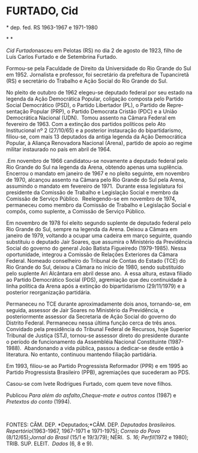 FURTADO, Cid
============

\* dep. fed. RS 1963-1967 e 1971-1980

* *

*Cid Furtado*nasceu em Pelotas (RS) no dia 2 de agosto de 1923, filho de
Luís Carlos Fur­tado e de Setembrina Furtado.

Formou-se pela Faculdade de Direito da Universidade do Rio Grande do Sul
em 1952. Jornalista e professor, foi secretário da prefei­tura de
Tupanciretã (RS) e secretário do Tra­balho e Ação Social do Rio Grande
do Sul.

No pleito de outubro de 1962 elegeu-se deputado federal por seu estado
na legenda da Ação Democrática Popular, coligação compos­ta pelo Partido
Social Democrático (PSD), o Partido Libertador (PL), o Partido de
Repre­sentação Popular (PRP), o Partido Democrata Cristão (PDC) e a
União Democrática Nacio­nal (UDN).  Tomou assento na Câmara Federal em
fevereiro de 1963. Com a extinção dos partidos políticos pelo Ato
Institucional nº 2 (27/10/65) e a posterior instauração do
bipartidarismo, filiou-se, com mais 13 deputa­dos da antiga legenda da
Ação Democrática Popular, à Aliança Renovadora Nacional (Are­na),
partido de apoio ao regime militar instaurado no país em abril de 1964.

.Em novembro de 1966 candidatou-se no­vamente a deputado federal pelo
Rio Grande do Sul na legenda da Arena, obtendo apenas uma suplência. 
Encerrou o mandato em ja­neiro de 1967 e no pleito seguinte, em
novem­bro de 1970, alcançou assento na Câmara pelo Rio Grande do Sul
pela Arena, assumindo o mandato em fevereiro de 1971.  Durante essa
legislatura foi presidente da Co­missão de Trabalho e Legislação Social
e membro da Comissão de Serviço Público.  Re­elegendo-se em novembro de
1974, permane­ceu como membro da Comissão de Trabalho e Legislação
Social e compôs, como suplente, a Comissão de Serviço Público.

Em novembro de 1978 foi eleito segundo suplente de deputado federal pelo
Rio Grande do Sul, sempre na legenda da Arena. Deixou a Câmara em
janeiro de 1979, voltando a ocupar uma cadeira em março seguinte, quando
substituiu o deputado Jair Soares, que assumira o Ministério da
Previ­dência Social do governo do general João Batista Fi­gueiredo
(1979-1985). Nessa oportunidade, integrou a Comissão de Relações
Exteriores da Câmara Federal. Nomeado conselheiro do Tribunal de Contas
do Estado (TCE) do Rio Grande do Sul, deixou a Câmara no início de 1980,
sendo substituído pelo su­plente Ari Alcântara em abril desse ano.  A
essa altura, estava filiado ao Partido Democrático Social (PDS),
agremiação que deu continuidade à linha política da Arena após a
extinção do bipartidarismo (29/11/1979) e a posterior reorganização
partidária.

Permaneceu no TCE durante aproximadamente dois anos, tornando-se, em
seguida, assessor de Jair Soares no Ministério da Previdência, e
posteriormente assessor da Secretaria de Ação Social do governo do
Distrito Federal. Permaneceu nessa última função cerca de três anos.
Convidado pela presidência do Tribunal Federal de Recursos, hoje
Superior Tribunal de Justiça (STJ), tornou-se assessor direto do
presidente durante o período de funcionamento da Assembléia Nacional
Constituinte (1987-1988).  Abandonando a vida pública, passou a
dedicar-se desde então à literatura. No entanto, continuou mantendo
filiação partidária.

Em 1993, filiou-se ao Partido Progressista Reformador (PPR) e em 1995 ao
Partido Progressista Brasileiro (PPB), agremiações que sucederam ao PDS.

Casou-se com Ivete Rodrigues Furtado, com quem teve nove filhos.

Publicou *Para além do asfalto*,*Cheque-mate e outros contos* (1987) e
*Pretextos do conto* (1994).

 

FONTES: CÂM. DEP. *Deputados;*CÂM. DEP. *Deputados brasileiros. 
Repertório*(1963-1967, 1967-1971 e 1971-1975); *Correio do Povo*
(8/12/65);*Jornal do Brasil* (15/1 e 19/3/79); NÉRI.  S. *16;
Perfil*(1972 e 1980); TRIB. SUP. ELEIT.  *Dados* (6, 8 e 9).

 
